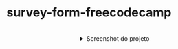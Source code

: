 # survey-form-freecodecamp

<br>

<details>
<summary align="center">Screenshot do projeto</summary>
<br>

  ![Project's screenshot](images/projects-screenshot.png)

</details>

<br>